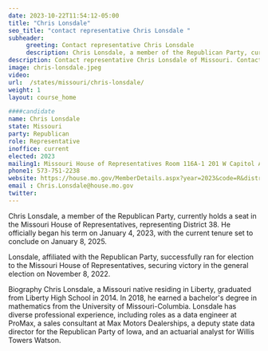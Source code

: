 ```yaml
---
date: 2023-10-22T11:54:12-05:00
title: "Chris Lonsdale"
seo_title: "contact representative Chris Lonsdale "
subheader:
     greeting: Contact representative Chris Lonsdale
     description: Chris Lonsdale, a member of the Republican Party, currently holds a seat in the Missouri House of Representatives, representing District 38. He officially began his term on January 4, 2023, with the current tenure set to conclude on January 8, 2025.
description: Contact representative Chris Lonsdale of Missouri. Contact information for Chris Lonsdale includes email address, phone number, and mailing address.
image: chris-lonsdale.jpeg
video:
url:  /states/missouri/chris-lonsdale/
weight: 1
layout: course_home

####candidate
name: Chris Lonsdale
state: Missouri
party: Republican
role: Representative
inoffice: current
elected: 2023
mailing1: Missouri House of Representatives Room 116A-1 201 W Capitol Ave Jefferson City, MO 65101
phone1: 573-751-2238
website: https://house.mo.gov/MemberDetails.aspx?year=2023&code=R&district=038/
email :	Chris.Lonsdale@house.mo.gov
twitter:  
---
```


Chris Lonsdale, a member of the Republican Party, currently holds a seat in the Missouri House of Representatives, representing District 38. He officially began his term on January 4, 2023, with the current tenure set to conclude on January 8, 2025.

Lonsdale, affiliated with the Republican Party, successfully ran for election to the Missouri House of Representatives, securing victory in the general election on November 8, 2022.

Biography
Chris Lonsdale, a Missouri native residing in Liberty, graduated from Liberty High School in 2014. In 2018, he earned a bachelor's degree in mathematics from the University of Missouri-Columbia. Lonsdale has diverse professional experience, including roles as a data engineer at ProMax, a sales consultant at Max Motors Dealerships, a deputy state data director for the Republican Party of Iowa, and an actuarial analyst for Willis Towers Watson.
